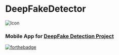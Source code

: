 # DeepFakeDetector
![Icon](https://i.imgur.com/mCYcSVY.png)
### Mobile App for [DeepFake Detection Project](https://github.com/Hazem020/DeepFake-Detection)

[![forthebadge](https://forthebadge.com/images/badges/built-for-android.svg)](https://forthebadge.com)
